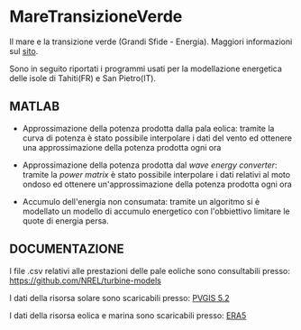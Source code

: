 # MareTransizioneVerde
Il mare e la transizione verde (Grandi Sfide - Energia). Maggiori informazioni sul [sito](https://didattica.polito.it/pls/portal30/gap.pkg_guide.viewGap?p_cod_ins=01DEDMN&p_a_acc=2024&p_header=S&p_lang=&multi=N).

Sono in seguito riportati i programmi usati per la modellazione energetica delle isole di Tahiti(FR) e San Pietro(IT).

## MATLAB
- Approssimazione della potenza prodotta dalla pala eolica:
  tramite la curva di potenza è stato possibile interpolare i dati del vento ed ottenere una approssimazione della
  potenza prodotta ogni ora 

- Approssimazione della potenza prodotta dal _wave energy converter_:
  tramite la _power matrix_ è stato possibile interpolare i dati relativi al moto ondoso ed ottenere un'approssimazione della
  potenza prodotta ogni ora

- Accumulo dell'energia non consumata: tramite un algoritmo si è modellato un modello di accumulo energetico
  con l'obbiettivo limitare le quote di energia persa.

## DOCUMENTAZIONE
I file .csv relativi alle prestazioni delle pale eoliche sono consultabili presso:
https://github.com/NREL/turbine-models

I dati della risorsa solare sono scaricabili presso: [PVGIS 5.2](https://re.jrc.ec.europa.eu/pvg_tools/en/)

I dati della risorsa eolica e marina sono scaricabili presso: [ERA5](https://climate.copernicus.eu/climate-reanalysis)
